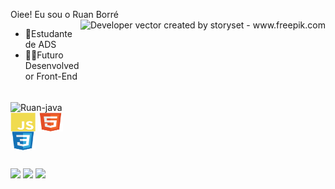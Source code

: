 Oiee! Eu sou o Ruan Borré
<img align="right" alt="Developer vector created by storyset - www.freepik.com" height="380" src="https://evolutap.com.br/build/assets/coding-67cd6481.png">

- 📕Estudante de ADS
- 👨‍💻Futuro Desenvolvedor Front-End

<div style="display: inline_block"><br>
  <img align="center" alt="Ruan-java" height="30" width="40" src="https://cdn.jsdelivr.net/gh/devicons/devicon@latest/icons/java/java-original-wordmark.svg" />      
  <img align="center" alt="Ruan-Js" height="30" width="40" src="https://raw.githubusercontent.com/devicons/devicon/master/icons/javascript/javascript-plain.svg">
  <img align="center" alt="Ruan-HTML" height="30" width="40" src="https://raw.githubusercontent.com/devicons/devicon/master/icons/html5/html5-original.svg">
  <img align="center" alt="Ruan-CSS" height="30" width="40" src="https://raw.githubusercontent.com/devicons/devicon/master/icons/css3/css3-original.svg">
 
</div>
  
  ##
 
<div> 
  <a href="https://www.instagram.com/ruan_borre/" target="_blank"><img src="https://img.shields.io/badge/-Instagram-%23E4405F?style=for-the-badge&logo=instagram&logoColor=white" target="_blank"></a>
  <a href = "mailto:ruanborre245@gmail.com"><img src="https://img.shields.io/badge/-Gmail-%23333?style=for-the-badge&logo=gmail&logoColor=white" target="_blank"></a>
  <a href="https://www.linkedin.com/in/ruan-borré-271709293" target="_blank"><img src="https://img.shields.io/badge/-LinkedIn-%230077B5?style=for-the-badge&logo=linkedin&logoColor=white" target="_blank"></a> 
  
</div>
